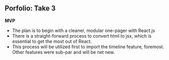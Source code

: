## **Porfolio: Take 3**

**MVP**
- The plan is to begin with a cleaner, modular one-pager with React.js
- There is a straight-forward process to convert html to jsx, which is essential to get the most out of React.
- This process will be utilized first to import the timeline feature, foremost. Other features were sub-par and will be net new.